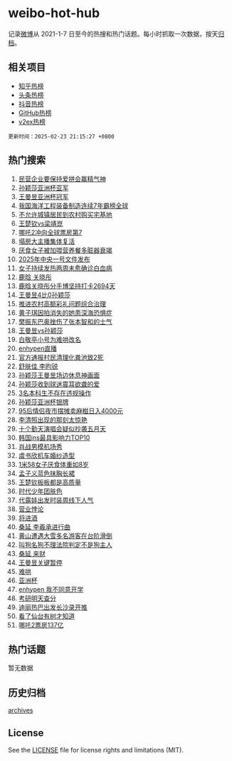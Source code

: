 # weibo-hot-hub

记录[微博](https://www.weibo.com)从 2021-1-7 日至今的热搜和热门话题。每小时抓取一次数据，按天[归档](archives)。

## 相关项目

- [知乎热榜](https://github.com/lonnyzhang423/zhihu-hot-hub)
- [头条热榜](https://github.com/lonnyzhang423/toutiao-hot-hub)
- [抖音热榜](https://github.com/lonnyzhang423/douyin-hot-hub)
- [GitHub热榜](https://github.com/lonnyzhang423/github-hot-hub)
- [v2ex热榜](https://github.com/lonnyzhang423/v2ex-hot-hub)


`更新时间：2025-02-23 21:15:27 +0800`

## 热门搜索

1. [民营企业要保持爱拼会赢精气神](https://m.weibo.cn/search?containerid=100103type%3D1%26t%3D10%26q%3D%23%E6%B0%91%E8%90%A5%E4%BC%81%E4%B8%9A%E8%A6%81%E4%BF%9D%E6%8C%81%E7%88%B1%E6%8B%BC%E4%BC%9A%E8%B5%A2%E7%B2%BE%E6%B0%94%E7%A5%9E%23&stream_entry_id=51&isnewpage=1&extparam=seat%3D1%26pos%3D0%26filter_type%3Drealtimehot%26stream_entry_id%3D51%26c_type%3D51%26q%3D%2523%25E6%25B0%2591%25E8%2590%25A5%25E4%25BC%2581%25E4%25B8%259A%25E8%25A6%2581%25E4%25BF%259D%25E6%258C%2581%25E7%2588%25B1%25E6%258B%25BC%25E4%25BC%259A%25E8%25B5%25A2%25E7%25B2%25BE%25E6%25B0%2594%25E7%25A5%259E%2523%26dgr%3D0%26cate%3D10103%26display_time%3D1740316526%26pre_seqid%3D1740316526688916695849)
1. [孙颖莎亚洲杯亚军](https://m.weibo.cn/search?containerid=100103type%3D1%26t%3D10%26q%3D%23%E5%AD%99%E9%A2%96%E8%8E%8E%E4%BA%9A%E6%B4%B2%E6%9D%AF%E4%BA%9A%E5%86%9B%23&stream_entry_id=31&isnewpage=1&extparam=seat%3D1%26filter_type%3Drealtimehot%26band_rank%3D1%26flag%3D1%26cate%3D5001%26lcate%3D5001%26pos%3D0%26stream_entry_id%3D31%26q%3D%2523%25E5%25AD%2599%25E9%25A2%2596%25E8%258E%258E%25E4%25BA%259A%25E6%25B4%25B2%25E6%259D%25AF%25E4%25BA%259A%25E5%2586%259B%2523%26dgr%3D0%26c_type%3D31%26realpos%3D1%26display_time%3D1740316526%26pre_seqid%3D1740316526688916695849)
1. [王曼昱亚洲杯冠军](https://m.weibo.cn/search?containerid=100103type%3D1%26t%3D10%26q%3D%23%E7%8E%8B%E6%9B%BC%E6%98%B1%E4%BA%9A%E6%B4%B2%E6%9D%AF%E5%86%A0%E5%86%9B%23&stream_entry_id=31&isnewpage=1&extparam=seat%3D1%26filter_type%3Drealtimehot%26band_rank%3D2%26flag%3D1%26cate%3D5001%26lcate%3D5001%26pos%3D1%26stream_entry_id%3D31%26q%3D%2523%25E7%258E%258B%25E6%259B%25BC%25E6%2598%25B1%25E4%25BA%259A%25E6%25B4%25B2%25E6%259D%25AF%25E5%2586%25A0%25E5%2586%259B%2523%26dgr%3D0%26c_type%3D31%26realpos%3D2%26display_time%3D1740316526%26pre_seqid%3D1740316526688916695849)
1. [我国海洋工程装备制造连续7年霸榜全球](https://m.weibo.cn/search?containerid=100103type%3D1%26t%3D10%26q%3D%23%E6%88%91%E5%9B%BD%E6%B5%B7%E6%B4%8B%E5%B7%A5%E7%A8%8B%E8%A3%85%E5%A4%87%E5%88%B6%E9%80%A0%E8%BF%9E%E7%BB%AD7%E5%B9%B4%E9%9C%B8%E6%A6%9C%E5%85%A8%E7%90%83%23&stream_entry_id=31&isnewpage=1&extparam=seat%3D1%26filter_type%3Drealtimehot%26band_rank%3D3%26flag%3D0%26cate%3D5001%26lcate%3D5001%26pos%3D2%26stream_entry_id%3D31%26q%3D%2523%25E6%2588%2591%25E5%259B%25BD%25E6%25B5%25B7%25E6%25B4%258B%25E5%25B7%25A5%25E7%25A8%258B%25E8%25A3%2585%25E5%25A4%2587%25E5%2588%25B6%25E9%2580%25A0%25E8%25BF%259E%25E7%25BB%25AD7%25E5%25B9%25B4%25E9%259C%25B8%25E6%25A6%259C%25E5%2585%25A8%25E7%2590%2583%2523%26dgr%3D0%26c_type%3D31%26realpos%3D3%26display_time%3D1740316526%26pre_seqid%3D1740316526688916695849)
1. [不允许城镇居民到农村购买宅基地](https://m.weibo.cn/search?containerid=100103type%3D1%26t%3D10%26q%3D%23%E4%B8%8D%E5%85%81%E8%AE%B8%E5%9F%8E%E9%95%87%E5%B1%85%E6%B0%91%E5%88%B0%E5%86%9C%E6%9D%91%E8%B4%AD%E4%B9%B0%E5%AE%85%E5%9F%BA%E5%9C%B0%23&stream_entry_id=31&isnewpage=1&extparam=seat%3D1%26filter_type%3Drealtimehot%26band_rank%3D4%26flag%3D2%26cate%3D5001%26lcate%3D5001%26pos%3D3%26stream_entry_id%3D31%26q%3D%2523%25E4%25B8%258D%25E5%2585%2581%25E8%25AE%25B8%25E5%259F%258E%25E9%2595%2587%25E5%25B1%2585%25E6%25B0%2591%25E5%2588%25B0%25E5%2586%259C%25E6%259D%2591%25E8%25B4%25AD%25E4%25B9%25B0%25E5%25AE%2585%25E5%259F%25BA%25E5%259C%25B0%2523%26dgr%3D0%26c_type%3D31%26realpos%3D4%26display_time%3D1740316526%26pre_seqid%3D1740316526688916695849)
1. [王楚钦vs梁靖崑](https://m.weibo.cn/search?containerid=100103type%3D1%26t%3D10%26q%3D%23%E7%8E%8B%E6%A5%9A%E9%92%A6vs%E6%A2%81%E9%9D%96%E5%B4%91%23&stream_entry_id=31&isnewpage=1&extparam=seat%3D1%26filter_type%3Drealtimehot%26band_rank%3D5%26flag%3D1%26cate%3D5001%26lcate%3D5001%26pos%3D4%26stream_entry_id%3D31%26q%3D%2523%25E7%258E%258B%25E6%25A5%259A%25E9%2592%25A6vs%25E6%25A2%2581%25E9%259D%2596%25E5%25B4%2591%2523%26dgr%3D0%26c_type%3D31%26realpos%3D5%26display_time%3D1740316526%26pre_seqid%3D1740316526688916695849)
1. [哪吒2冲向全球票房第7](https://m.weibo.cn/search?containerid=100103type%3D1%26t%3D10%26q%3D%23%E5%93%AA%E5%90%922%E5%86%B2%E5%90%91%E5%85%A8%E7%90%83%E7%A5%A8%E6%88%BF%E7%AC%AC7%23&stream_entry_id=31&isnewpage=1&extparam=seat%3D1%26filter_type%3Drealtimehot%26band_rank%3D6%26flag%3D0%26cate%3D5001%26lcate%3D5001%26pos%3D5%26stream_entry_id%3D31%26q%3D%2523%25E5%2593%25AA%25E5%2590%25922%25E5%2586%25B2%25E5%2590%2591%25E5%2585%25A8%25E7%2590%2583%25E7%25A5%25A8%25E6%2588%25BF%25E7%25AC%25AC7%2523%26dgr%3D0%26c_type%3D31%26realpos%3D6%26display_time%3D1740316526%26pre_seqid%3D1740316526688916695849)
1. [塌房大主播集体复活](https://m.weibo.cn/search?containerid=100103type%3D1%26t%3D10%26q%3D%23%E5%A1%8C%E6%88%BF%E5%A4%A7%E4%B8%BB%E6%92%AD%E9%9B%86%E4%BD%93%E5%A4%8D%E6%B4%BB%23&stream_entry_id=31&isnewpage=1&extparam=seat%3D1%26filter_type%3Drealtimehot%26band_rank%3D7%26flag%3D2%26cate%3D5001%26lcate%3D5001%26pos%3D6%26stream_entry_id%3D31%26q%3D%2523%25E5%25A1%258C%25E6%2588%25BF%25E5%25A4%25A7%25E4%25B8%25BB%25E6%2592%25AD%25E9%259B%2586%25E4%25BD%2593%25E5%25A4%258D%25E6%25B4%25BB%2523%26dgr%3D0%26c_type%3D31%26realpos%3D7%26display_time%3D1740316526%26pre_seqid%3D1740316526688916695849)
1. [厌食女子被加喂营养餐多脏器衰竭](https://m.weibo.cn/search?containerid=100103type%3D1%26t%3D10%26q%3D%23%E5%8E%8C%E9%A3%9F%E5%A5%B3%E5%AD%90%E8%A2%AB%E5%8A%A0%E5%96%82%E8%90%A5%E5%85%BB%E9%A4%90%E5%A4%9A%E8%84%8F%E5%99%A8%E8%A1%B0%E7%AB%AD%23&stream_entry_id=31&isnewpage=1&extparam=seat%3D1%26filter_type%3Drealtimehot%26band_rank%3D8%26flag%3D1%26cate%3D5001%26lcate%3D5001%26pos%3D7%26stream_entry_id%3D31%26q%3D%2523%25E5%258E%258C%25E9%25A3%259F%25E5%25A5%25B3%25E5%25AD%2590%25E8%25A2%25AB%25E5%258A%25A0%25E5%2596%2582%25E8%2590%25A5%25E5%2585%25BB%25E9%25A4%2590%25E5%25A4%259A%25E8%2584%258F%25E5%2599%25A8%25E8%25A1%25B0%25E7%25AB%25AD%2523%26dgr%3D0%26c_type%3D31%26realpos%3D8%26display_time%3D1740316526%26pre_seqid%3D1740316526688916695849)
1. [2025年中央一号文件发布](https://m.weibo.cn/search?containerid=100103type%3D1%26t%3D10%26q%3D%232025%E5%B9%B4%E4%B8%AD%E5%A4%AE%E4%B8%80%E5%8F%B7%E6%96%87%E4%BB%B6%E5%8F%91%E5%B8%83%23&stream_entry_id=31&isnewpage=1&extparam=seat%3D1%26filter_type%3Drealtimehot%26band_rank%3D9%26flag%3D0%26cate%3D5001%26lcate%3D5001%26pos%3D8%26stream_entry_id%3D31%26q%3D%25232025%25E5%25B9%25B4%25E4%25B8%25AD%25E5%25A4%25AE%25E4%25B8%2580%25E5%258F%25B7%25E6%2596%2587%25E4%25BB%25B6%25E5%258F%2591%25E5%25B8%2583%2523%26dgr%3D0%26c_type%3D31%26realpos%3D9%26display_time%3D1740316526%26pre_seqid%3D1740316526688916695849)
1. [女子持续发热两周未愈确诊白血病](https://m.weibo.cn/search?containerid=100103type%3D1%26t%3D10%26q%3D%23%E5%A5%B3%E5%AD%90%E6%8C%81%E7%BB%AD%E5%8F%91%E7%83%AD%E4%B8%A4%E5%91%A8%E6%9C%AA%E6%84%88%E7%A1%AE%E8%AF%8A%E7%99%BD%E8%A1%80%E7%97%85%23&stream_entry_id=31&isnewpage=1&extparam=seat%3D1%26filter_type%3Drealtimehot%26band_rank%3D10%26flag%3D1%26cate%3D5001%26lcate%3D5001%26pos%3D9%26stream_entry_id%3D31%26q%3D%2523%25E5%25A5%25B3%25E5%25AD%2590%25E6%258C%2581%25E7%25BB%25AD%25E5%258F%2591%25E7%2583%25AD%25E4%25B8%25A4%25E5%2591%25A8%25E6%259C%25AA%25E6%2584%2588%25E7%25A1%25AE%25E8%25AF%258A%25E7%2599%25BD%25E8%25A1%2580%25E7%2597%2585%2523%26dgr%3D0%26c_type%3D31%26realpos%3D10%26display_time%3D1740316526%26pre_seqid%3D1740316526688916695849)
1. [鹿晗 关晓彤](https://m.weibo.cn/search?containerid=100103type%3D1%26t%3D10%26q%3D%E9%B9%BF%E6%99%97+%E5%85%B3%E6%99%93%E5%BD%A4&stream_entry_id=31&isnewpage=1&extparam=seat%3D1%26filter_type%3Drealtimehot%26band_rank%3D11%26flag%3D2%26cate%3D5001%26lcate%3D5001%26pos%3D10%26stream_entry_id%3D31%26q%3D%25E9%25B9%25BF%25E6%2599%2597%2520%25E5%2585%25B3%25E6%2599%2593%25E5%25BD%25A4%26dgr%3D0%26c_type%3D31%26realpos%3D11%26display_time%3D1740316526%26pre_seqid%3D1740316526688916695849)
1. [鹿晗关晓彤分手博坚持打卡2694天](https://m.weibo.cn/search?containerid=100103type%3D1%26t%3D10%26q%3D%23%E9%B9%BF%E6%99%97%E5%85%B3%E6%99%93%E5%BD%A4%E5%88%86%E6%89%8B%E5%8D%9A%E5%9D%9A%E6%8C%81%E6%89%93%E5%8D%A12694%E5%A4%A9%23&stream_entry_id=31&isnewpage=1&extparam=seat%3D1%26filter_type%3Drealtimehot%26band_rank%3D12%26flag%3D1%26cate%3D5001%26lcate%3D5001%26pos%3D11%26stream_entry_id%3D31%26q%3D%2523%25E9%25B9%25BF%25E6%2599%2597%25E5%2585%25B3%25E6%2599%2593%25E5%25BD%25A4%25E5%2588%2586%25E6%2589%258B%25E5%258D%259A%25E5%259D%259A%25E6%258C%2581%25E6%2589%2593%25E5%258D%25A12694%25E5%25A4%25A9%2523%26dgr%3D0%26c_type%3D31%26realpos%3D12%26display_time%3D1740316526%26pre_seqid%3D1740316526688916695849)
1. [王曼昱4比0孙颖莎](https://m.weibo.cn/search?containerid=100103type%3D1%26t%3D10%26q%3D%23%E7%8E%8B%E6%9B%BC%E6%98%B14%E6%AF%940%E5%AD%99%E9%A2%96%E8%8E%8E%23&stream_entry_id=31&isnewpage=1&extparam=seat%3D1%26filter_type%3Drealtimehot%26band_rank%3D13%26flag%3D1%26cate%3D5001%26lcate%3D5001%26pos%3D12%26stream_entry_id%3D31%26q%3D%2523%25E7%258E%258B%25E6%259B%25BC%25E6%2598%25B14%25E6%25AF%25940%25E5%25AD%2599%25E9%25A2%2596%25E8%258E%258E%2523%26dgr%3D0%26c_type%3D31%26realpos%3D13%26display_time%3D1740316526%26pre_seqid%3D1740316526688916695849)
1. [推进农村高额彩礼问题综合治理](https://m.weibo.cn/search?containerid=100103type%3D1%26t%3D10%26q%3D%23%E6%8E%A8%E8%BF%9B%E5%86%9C%E6%9D%91%E9%AB%98%E9%A2%9D%E5%BD%A9%E7%A4%BC%E9%97%AE%E9%A2%98%E7%BB%BC%E5%90%88%E6%B2%BB%E7%90%86%23&stream_entry_id=31&isnewpage=1&extparam=seat%3D1%26filter_type%3Drealtimehot%26band_rank%3D14%26flag%3D0%26cate%3D5001%26lcate%3D5001%26pos%3D13%26stream_entry_id%3D31%26q%3D%2523%25E6%258E%25A8%25E8%25BF%259B%25E5%2586%259C%25E6%259D%2591%25E9%25AB%2598%25E9%25A2%259D%25E5%25BD%25A9%25E7%25A4%25BC%25E9%2597%25AE%25E9%25A2%2598%25E7%25BB%25BC%25E5%2590%2588%25E6%25B2%25BB%25E7%2590%2586%2523%26dgr%3D0%26c_type%3D31%26realpos%3D14%26display_time%3D1740316526%26pre_seqid%3D1740316526688916695849)
1. [黄子琪因拍消失的她患深海恐惧症](https://m.weibo.cn/search?containerid=100103type%3D1%26t%3D10%26q%3D%E9%BB%84%E5%AD%90%E7%90%AA%E5%9B%A0%E6%8B%8D%E6%B6%88%E5%A4%B1%E7%9A%84%E5%A5%B9%E6%82%A3%E6%B7%B1%E6%B5%B7%E6%81%90%E6%83%A7%E7%97%87&stream_entry_id=31&isnewpage=1&extparam=seat%3D1%26filter_type%3Drealtimehot%26band_rank%3D15%26flag%3D2%26cate%3D5001%26lcate%3D5001%26pos%3D14%26stream_entry_id%3D31%26q%3D%25E9%25BB%2584%25E5%25AD%2590%25E7%2590%25AA%25E5%259B%25A0%25E6%258B%258D%25E6%25B6%2588%25E5%25A4%25B1%25E7%259A%2584%25E5%25A5%25B9%25E6%2582%25A3%25E6%25B7%25B1%25E6%25B5%25B7%25E6%2581%2590%25E6%2583%25A7%25E7%2597%2587%26dgr%3D0%26c_type%3D31%26realpos%3D15%26display_time%3D1740316526%26pre_seqid%3D1740316526688916695849)
1. [樊振东巴奥挫伤了张本智和的士气](https://m.weibo.cn/search?containerid=100103type%3D1%26t%3D10%26q%3D%23%E6%A8%8A%E6%8C%AF%E4%B8%9C%E5%B7%B4%E5%A5%A5%E6%8C%AB%E4%BC%A4%E4%BA%86%E5%BC%A0%E6%9C%AC%E6%99%BA%E5%92%8C%E7%9A%84%E5%A3%AB%E6%B0%94%23&stream_entry_id=31&isnewpage=1&extparam=seat%3D1%26filter_type%3Drealtimehot%26band_rank%3D16%26flag%3D0%26cate%3D5001%26lcate%3D5001%26pos%3D15%26stream_entry_id%3D31%26q%3D%2523%25E6%25A8%258A%25E6%258C%25AF%25E4%25B8%259C%25E5%25B7%25B4%25E5%25A5%25A5%25E6%258C%25AB%25E4%25BC%25A4%25E4%25BA%2586%25E5%25BC%25A0%25E6%259C%25AC%25E6%2599%25BA%25E5%2592%258C%25E7%259A%2584%25E5%25A3%25AB%25E6%25B0%2594%2523%26dgr%3D0%26c_type%3D31%26realpos%3D16%26display_time%3D1740316526%26pre_seqid%3D1740316526688916695849)
1. [王曼昱vs孙颖莎](https://m.weibo.cn/search?containerid=100103type%3D1%26t%3D10%26q%3D%23%E7%8E%8B%E6%9B%BC%E6%98%B1vs%E5%AD%99%E9%A2%96%E8%8E%8E%23&stream_entry_id=31&isnewpage=1&extparam=seat%3D1%26filter_type%3Drealtimehot%26band_rank%3D17%26flag%3D0%26cate%3D5001%26lcate%3D5001%26pos%3D16%26stream_entry_id%3D31%26q%3D%2523%25E7%258E%258B%25E6%259B%25BC%25E6%2598%25B1vs%25E5%25AD%2599%25E9%25A2%2596%25E8%258E%258E%2523%26dgr%3D0%26c_type%3D31%26realpos%3D17%26display_time%3D1740316526%26pre_seqid%3D1740316526688916695849)
1. [白敬亭小号为难哄改名](https://m.weibo.cn/search?containerid=100103type%3D1%26t%3D10%26q%3D%23%E7%99%BD%E6%95%AC%E4%BA%AD%E5%B0%8F%E5%8F%B7%E4%B8%BA%E9%9A%BE%E5%93%84%E6%94%B9%E5%90%8D%23&stream_entry_id=31&isnewpage=1&extparam=seat%3D1%26filter_type%3Drealtimehot%26band_rank%3D18%26flag%3D2%26cate%3D5001%26lcate%3D5001%26pos%3D17%26stream_entry_id%3D31%26q%3D%2523%25E7%2599%25BD%25E6%2595%25AC%25E4%25BA%25AD%25E5%25B0%258F%25E5%258F%25B7%25E4%25B8%25BA%25E9%259A%25BE%25E5%2593%2584%25E6%2594%25B9%25E5%2590%258D%2523%26dgr%3D0%26c_type%3D31%26realpos%3D18%26display_time%3D1740316526%26pre_seqid%3D1740316526688916695849)
1. [enhypen直播](https://m.weibo.cn/search?containerid=100103type%3D1%26t%3D10%26q%3Denhypen%E7%9B%B4%E6%92%AD&stream_entry_id=31&isnewpage=1&extparam=seat%3D1%26filter_type%3Drealtimehot%26band_rank%3D19%26flag%3D1%26cate%3D5001%26lcate%3D5001%26pos%3D18%26stream_entry_id%3D31%26q%3Denhypen%25E7%259B%25B4%25E6%2592%25AD%26dgr%3D0%26c_type%3D31%26realpos%3D19%26display_time%3D1740316526%26pre_seqid%3D1740316526688916695849)
1. [官方通报村民清理化粪池致2死](https://m.weibo.cn/search?containerid=100103type%3D1%26t%3D10%26q%3D%23%E5%AE%98%E6%96%B9%E9%80%9A%E6%8A%A5%E6%9D%91%E6%B0%91%E6%B8%85%E7%90%86%E5%8C%96%E7%B2%AA%E6%B1%A0%E8%87%B42%E6%AD%BB%23&stream_entry_id=31&isnewpage=1&extparam=seat%3D1%26filter_type%3Drealtimehot%26band_rank%3D20%26flag%3D1%26cate%3D5001%26lcate%3D5001%26pos%3D19%26stream_entry_id%3D31%26q%3D%2523%25E5%25AE%2598%25E6%2596%25B9%25E9%2580%259A%25E6%258A%25A5%25E6%259D%2591%25E6%25B0%2591%25E6%25B8%2585%25E7%2590%2586%25E5%258C%2596%25E7%25B2%25AA%25E6%25B1%25A0%25E8%2587%25B42%25E6%25AD%25BB%2523%26dgr%3D0%26c_type%3D31%26realpos%3D20%26display_time%3D1740316526%26pre_seqid%3D1740316526688916695849)
1. [舒肤佳 李昀锐](https://m.weibo.cn/search?containerid=100103type%3D1%26t%3D10%26q%3D%E8%88%92%E8%82%A4%E4%BD%B3+%E6%9D%8E%E6%98%80%E9%94%90&stream_entry_id=31&isnewpage=1&extparam=seat%3D1%26filter_type%3Drealtimehot%26band_rank%3D21%26flag%3D0%26cate%3D5001%26lcate%3D5001%26pos%3D20%26stream_entry_id%3D31%26q%3D%25E8%2588%2592%25E8%2582%25A4%25E4%25BD%25B3%2520%25E6%259D%258E%25E6%2598%2580%25E9%2594%2590%26dgr%3D0%26c_type%3D31%26realpos%3D21%26display_time%3D1740316526%26pre_seqid%3D1740316526688916695849)
1. [孙颖莎王曼昱场边休息神画面](https://m.weibo.cn/search?containerid=100103type%3D1%26t%3D10%26q%3D%23%E5%AD%99%E9%A2%96%E8%8E%8E%E7%8E%8B%E6%9B%BC%E6%98%B1%E5%9C%BA%E8%BE%B9%E4%BC%91%E6%81%AF%E7%A5%9E%E7%94%BB%E9%9D%A2%23&stream_entry_id=31&isnewpage=1&extparam=seat%3D1%26filter_type%3Drealtimehot%26band_rank%3D22%26flag%3D1%26cate%3D5001%26lcate%3D5001%26pos%3D21%26stream_entry_id%3D31%26q%3D%2523%25E5%25AD%2599%25E9%25A2%2596%25E8%258E%258E%25E7%258E%258B%25E6%259B%25BC%25E6%2598%25B1%25E5%259C%25BA%25E8%25BE%25B9%25E4%25BC%2591%25E6%2581%25AF%25E7%25A5%259E%25E7%2594%25BB%25E9%259D%25A2%2523%26dgr%3D0%26c_type%3D31%26realpos%3D22%26display_time%3D1740316526%26pre_seqid%3D1740316526688916695849)
1. [孙颖莎收到球迷震耳欲聋的爱](https://m.weibo.cn/search?containerid=100103type%3D1%26t%3D10%26q%3D%23%E5%AD%99%E9%A2%96%E8%8E%8E%E6%94%B6%E5%88%B0%E7%90%83%E8%BF%B7%E9%9C%87%E8%80%B3%E6%AC%B2%E8%81%8B%E7%9A%84%E7%88%B1%23&stream_entry_id=31&isnewpage=1&extparam=seat%3D1%26filter_type%3Drealtimehot%26band_rank%3D23%26flag%3D1%26cate%3D5001%26lcate%3D5001%26pos%3D22%26stream_entry_id%3D31%26q%3D%2523%25E5%25AD%2599%25E9%25A2%2596%25E8%258E%258E%25E6%2594%25B6%25E5%2588%25B0%25E7%2590%2583%25E8%25BF%25B7%25E9%259C%2587%25E8%2580%25B3%25E6%25AC%25B2%25E8%2581%258B%25E7%259A%2584%25E7%2588%25B1%2523%26dgr%3D0%26c_type%3D31%26realpos%3D23%26display_time%3D1740316526%26pre_seqid%3D1740316526688916695849)
1. [3名本科生不存在违规操作](https://m.weibo.cn/search?containerid=100103type%3D1%26t%3D10%26q%3D%233%E5%90%8D%E6%9C%AC%E7%A7%91%E7%94%9F%E4%B8%8D%E5%AD%98%E5%9C%A8%E8%BF%9D%E8%A7%84%E6%93%8D%E4%BD%9C%23&stream_entry_id=31&isnewpage=1&extparam=seat%3D1%26filter_type%3Drealtimehot%26band_rank%3D24%26flag%3D0%26cate%3D5001%26lcate%3D5001%26pos%3D23%26stream_entry_id%3D31%26q%3D%25233%25E5%2590%258D%25E6%259C%25AC%25E7%25A7%2591%25E7%2594%259F%25E4%25B8%258D%25E5%25AD%2598%25E5%259C%25A8%25E8%25BF%259D%25E8%25A7%2584%25E6%2593%258D%25E4%25BD%259C%2523%26dgr%3D0%26c_type%3D31%26realpos%3D24%26display_time%3D1740316526%26pre_seqid%3D1740316526688916695849)
1. [孙颖莎亚洲杯银牌](https://m.weibo.cn/search?containerid=100103type%3D1%26t%3D10%26q%3D%23%E5%AD%99%E9%A2%96%E8%8E%8E%E4%BA%9A%E6%B4%B2%E6%9D%AF%E9%93%B6%E7%89%8C%23&stream_entry_id=31&isnewpage=1&extparam=seat%3D1%26filter_type%3Drealtimehot%26band_rank%3D25%26flag%3D1%26cate%3D5001%26lcate%3D5001%26pos%3D24%26stream_entry_id%3D31%26q%3D%2523%25E5%25AD%2599%25E9%25A2%2596%25E8%258E%258E%25E4%25BA%259A%25E6%25B4%25B2%25E6%259D%25AF%25E9%2593%25B6%25E7%2589%258C%2523%26dgr%3D0%26c_type%3D31%26realpos%3D25%26display_time%3D1740316526%26pre_seqid%3D1740316526688916695849)
1. [95后情侣夜市摆摊卖麻糍日入4000元](https://m.weibo.cn/search?containerid=100103type%3D1%26t%3D10%26q%3D%2395%E5%90%8E%E6%83%85%E4%BE%A3%E5%A4%9C%E5%B8%82%E6%91%86%E6%91%8A%E5%8D%96%E9%BA%BB%E7%B3%8D%E6%97%A5%E5%85%A54000%E5%85%83%23&stream_entry_id=31&isnewpage=1&extparam=seat%3D1%26filter_type%3Drealtimehot%26band_rank%3D26%26flag%3D0%26cate%3D5001%26lcate%3D5001%26pos%3D25%26stream_entry_id%3D31%26q%3D%252395%25E5%2590%258E%25E6%2583%2585%25E4%25BE%25A3%25E5%25A4%259C%25E5%25B8%2582%25E6%2591%2586%25E6%2591%258A%25E5%258D%2596%25E9%25BA%25BB%25E7%25B3%258D%25E6%2597%25A5%25E5%2585%25A54000%25E5%2585%2583%2523%26dgr%3D0%26c_type%3D31%26realpos%3D26%26display_time%3D1740316526%26pre_seqid%3D1740316526688916695849)
1. [李清照出现的那刻太惊艳](https://m.weibo.cn/search?containerid=100103type%3D1%26t%3D10%26q%3D%23%E6%9D%8E%E6%B8%85%E7%85%A7%E5%87%BA%E7%8E%B0%E7%9A%84%E9%82%A3%E5%88%BB%E5%A4%AA%E6%83%8A%E8%89%B3%23&stream_entry_id=31&isnewpage=1&extparam=seat%3D1%26filter_type%3Drealtimehot%26band_rank%3D27%26flag%3D1%26cate%3D5001%26lcate%3D5001%26pos%3D26%26stream_entry_id%3D31%26q%3D%2523%25E6%259D%258E%25E6%25B8%2585%25E7%2585%25A7%25E5%2587%25BA%25E7%258E%25B0%25E7%259A%2584%25E9%2582%25A3%25E5%2588%25BB%25E5%25A4%25AA%25E6%2583%258A%25E8%2589%25B3%2523%26dgr%3D0%26c_type%3D31%26realpos%3D27%26display_time%3D1740316526%26pre_seqid%3D1740316526688916695849)
1. [十个勤天演唱会疑似抄袭五月天](https://m.weibo.cn/search?containerid=100103type%3D1%26t%3D10%26q%3D%E5%8D%81%E4%B8%AA%E5%8B%A4%E5%A4%A9%E6%BC%94%E5%94%B1%E4%BC%9A%E7%96%91%E4%BC%BC%E6%8A%84%E8%A2%AD%E4%BA%94%E6%9C%88%E5%A4%A9&stream_entry_id=31&isnewpage=1&extparam=seat%3D1%26filter_type%3Drealtimehot%26band_rank%3D28%26flag%3D0%26cate%3D5001%26lcate%3D5001%26pos%3D27%26stream_entry_id%3D31%26q%3D%25E5%258D%2581%25E4%25B8%25AA%25E5%258B%25A4%25E5%25A4%25A9%25E6%25BC%2594%25E5%2594%25B1%25E4%25BC%259A%25E7%2596%2591%25E4%25BC%25BC%25E6%258A%2584%25E8%25A2%25AD%25E4%25BA%2594%25E6%259C%2588%25E5%25A4%25A9%26dgr%3D0%26c_type%3D31%26realpos%3D28%26display_time%3D1740316526%26pre_seqid%3D1740316526688916695849)
1. [韩国ins最具影响力TOP10](https://m.weibo.cn/search?containerid=100103type%3D1%26t%3D10%26q%3D%23%E9%9F%A9%E5%9B%BDins%E6%9C%80%E5%85%B7%E5%BD%B1%E5%93%8D%E5%8A%9BTOP10%23&stream_entry_id=31&isnewpage=1&extparam=seat%3D1%26filter_type%3Drealtimehot%26band_rank%3D29%26flag%3D1%26cate%3D5001%26lcate%3D5001%26pos%3D28%26stream_entry_id%3D31%26q%3D%2523%25E9%259F%25A9%25E5%259B%25BDins%25E6%259C%2580%25E5%2585%25B7%25E5%25BD%25B1%25E5%2593%258D%25E5%258A%259BTOP10%2523%26dgr%3D0%26c_type%3D31%26realpos%3D29%26display_time%3D1740316526%26pre_seqid%3D1740316526688916695849)
1. [肖战男模机场秀](https://m.weibo.cn/search?containerid=100103type%3D1%26t%3D10%26q%3D%23%E8%82%96%E6%88%98%E7%94%B7%E6%A8%A1%E6%9C%BA%E5%9C%BA%E7%A7%80%23&stream_entry_id=31&isnewpage=1&extparam=seat%3D1%26filter_type%3Drealtimehot%26band_rank%3D30%26flag%3D1%26cate%3D5001%26lcate%3D5001%26pos%3D29%26stream_entry_id%3D31%26q%3D%2523%25E8%2582%2596%25E6%2588%2598%25E7%2594%25B7%25E6%25A8%25A1%25E6%259C%25BA%25E5%259C%25BA%25E7%25A7%2580%2523%26dgr%3D0%26c_type%3D31%26realpos%3D30%26display_time%3D1740316526%26pre_seqid%3D1740316526688916695849)
1. [虞书欣机车婚纱造型](https://m.weibo.cn/search?containerid=100103type%3D1%26t%3D10%26q%3D%23%E8%99%9E%E4%B9%A6%E6%AC%A3%E6%9C%BA%E8%BD%A6%E5%A9%9A%E7%BA%B1%E9%80%A0%E5%9E%8B%23&stream_entry_id=31&isnewpage=1&extparam=seat%3D1%26filter_type%3Drealtimehot%26band_rank%3D31%26flag%3D1%26cate%3D5001%26lcate%3D5001%26pos%3D30%26stream_entry_id%3D31%26q%3D%2523%25E8%2599%259E%25E4%25B9%25A6%25E6%25AC%25A3%25E6%259C%25BA%25E8%25BD%25A6%25E5%25A9%259A%25E7%25BA%25B1%25E9%2580%25A0%25E5%259E%258B%2523%26dgr%3D0%26c_type%3D31%26realpos%3D31%26display_time%3D1740316526%26pre_seqid%3D1740316526688916695849)
1. [1米58女子厌食体重如8岁](https://m.weibo.cn/search?containerid=100103type%3D1%26t%3D10%26q%3D%231%E7%B1%B358%E5%A5%B3%E5%AD%90%E5%8E%8C%E9%A3%9F%E4%BD%93%E9%87%8D%E5%A6%828%E5%B2%81%23&stream_entry_id=31&isnewpage=1&extparam=seat%3D1%26filter_type%3Drealtimehot%26band_rank%3D32%26flag%3D0%26cate%3D5001%26lcate%3D5001%26pos%3D31%26stream_entry_id%3D31%26q%3D%25231%25E7%25B1%25B358%25E5%25A5%25B3%25E5%25AD%2590%25E5%258E%258C%25E9%25A3%259F%25E4%25BD%2593%25E9%2587%258D%25E5%25A6%25828%25E5%25B2%2581%2523%26dgr%3D0%26c_type%3D31%26realpos%3D32%26display_time%3D1740316526%26pre_seqid%3D1740316526688916695849)
1. [孟子义蓝色抹胸长裙](https://m.weibo.cn/search?containerid=100103type%3D1%26t%3D10%26q%3D%23%E5%AD%9F%E5%AD%90%E4%B9%89%E8%93%9D%E8%89%B2%E6%8A%B9%E8%83%B8%E9%95%BF%E8%A3%99%23&stream_entry_id=31&isnewpage=1&extparam=seat%3D1%26filter_type%3Drealtimehot%26band_rank%3D33%26flag%3D1%26cate%3D5001%26lcate%3D5001%26pos%3D32%26stream_entry_id%3D31%26q%3D%2523%25E5%25AD%259F%25E5%25AD%2590%25E4%25B9%2589%25E8%2593%259D%25E8%2589%25B2%25E6%258A%25B9%25E8%2583%25B8%25E9%2595%25BF%25E8%25A3%2599%2523%26dgr%3D0%26c_type%3D31%26realpos%3D33%26display_time%3D1740316526%26pre_seqid%3D1740316526688916695849)
1. [王楚钦板板都是高质量](https://m.weibo.cn/search?containerid=100103type%3D1%26t%3D10%26q%3D%E7%8E%8B%E6%A5%9A%E9%92%A6%E6%9D%BF%E6%9D%BF%E9%83%BD%E6%98%AF%E9%AB%98%E8%B4%A8%E9%87%8F&stream_entry_id=31&isnewpage=1&extparam=seat%3D1%26filter_type%3Drealtimehot%26band_rank%3D34%26flag%3D1%26cate%3D5001%26lcate%3D5001%26pos%3D33%26stream_entry_id%3D31%26q%3D%25E7%258E%258B%25E6%25A5%259A%25E9%2592%25A6%25E6%259D%25BF%25E6%259D%25BF%25E9%2583%25BD%25E6%2598%25AF%25E9%25AB%2598%25E8%25B4%25A8%25E9%2587%258F%26dgr%3D0%26c_type%3D31%26realpos%3D34%26display_time%3D1740316526%26pre_seqid%3D1740316526688916695849)
1. [时代少年团肤色](https://m.weibo.cn/search?containerid=100103type%3D1%26t%3D10%26q%3D%23%E6%97%B6%E4%BB%A3%E5%B0%91%E5%B9%B4%E5%9B%A2%E8%82%A4%E8%89%B2%23&stream_entry_id=31&isnewpage=1&extparam=seat%3D1%26filter_type%3Drealtimehot%26band_rank%3D35%26flag%3D1%26cate%3D5001%26lcate%3D5001%26pos%3D34%26stream_entry_id%3D31%26q%3D%2523%25E6%2597%25B6%25E4%25BB%25A3%25E5%25B0%2591%25E5%25B9%25B4%25E5%259B%25A2%25E8%2582%25A4%25E8%2589%25B2%2523%26dgr%3D0%26c_type%3D31%26realpos%3D35%26display_time%3D1740316526%26pre_seqid%3D1740316526688916695849)
1. [代露娃出发时装周线下人气](https://m.weibo.cn/search?containerid=100103type%3D1%26t%3D10%26q%3D%E4%BB%A3%E9%9C%B2%E5%A8%83%E5%87%BA%E5%8F%91%E6%97%B6%E8%A3%85%E5%91%A8%E7%BA%BF%E4%B8%8B%E4%BA%BA%E6%B0%94&stream_entry_id=31&isnewpage=1&extparam=seat%3D1%26filter_type%3Drealtimehot%26band_rank%3D36%26flag%3D1%26cate%3D5001%26lcate%3D5001%26pos%3D35%26stream_entry_id%3D31%26q%3D%25E4%25BB%25A3%25E9%259C%25B2%25E5%25A8%2583%25E5%2587%25BA%25E5%258F%2591%25E6%2597%25B6%25E8%25A3%2585%25E5%2591%25A8%25E7%25BA%25BF%25E4%25B8%258B%25E4%25BA%25BA%25E6%25B0%2594%26dgr%3D0%26c_type%3D31%26realpos%3D36%26display_time%3D1740316526%26pre_seqid%3D1740316526688916695849)
1. [营业悖论](https://m.weibo.cn/search?containerid=100103type%3D1%26t%3D10%26q%3D%E8%90%A5%E4%B8%9A%E6%82%96%E8%AE%BA&stream_entry_id=31&isnewpage=1&extparam=seat%3D1%26filter_type%3Drealtimehot%26band_rank%3D37%26flag%3D1%26cate%3D5001%26lcate%3D5001%26pos%3D36%26stream_entry_id%3D31%26q%3D%25E8%2590%25A5%25E4%25B8%259A%25E6%2582%2596%25E8%25AE%25BA%26dgr%3D0%26c_type%3D31%26realpos%3D37%26display_time%3D1740316526%26pre_seqid%3D1740316526688916695849)
1. [将进酒](https://m.weibo.cn/search?containerid=100103type%3D1%26t%3D10%26q%3D%E5%B0%86%E8%BF%9B%E9%85%92&stream_entry_id=31&isnewpage=1&extparam=seat%3D1%26filter_type%3Drealtimehot%26band_rank%3D38%26flag%3D0%26cate%3D5001%26lcate%3D5001%26pos%3D37%26stream_entry_id%3D31%26q%3D%25E5%25B0%2586%25E8%25BF%259B%25E9%2585%2592%26dgr%3D0%26c_type%3D31%26realpos%3D38%26display_time%3D1740316526%26pre_seqid%3D1740316526688916695849)
1. [桑延 李羲承进行曲](https://m.weibo.cn/search?containerid=100103type%3D1%26t%3D10%26q%3D%E6%A1%91%E5%BB%B6+%E6%9D%8E%E7%BE%B2%E6%89%BF%E8%BF%9B%E8%A1%8C%E6%9B%B2&stream_entry_id=31&isnewpage=1&extparam=seat%3D1%26filter_type%3Drealtimehot%26band_rank%3D39%26flag%3D1%26cate%3D5001%26lcate%3D5001%26pos%3D38%26stream_entry_id%3D31%26q%3D%25E6%25A1%2591%25E5%25BB%25B6%2520%25E6%259D%258E%25E7%25BE%25B2%25E6%2589%25BF%25E8%25BF%259B%25E8%25A1%258C%25E6%259B%25B2%26dgr%3D0%26c_type%3D31%26realpos%3D39%26display_time%3D1740316526%26pre_seqid%3D1740316526688916695849)
1. [黄山遭遇大雪多名游客在台阶滑倒](https://m.weibo.cn/search?containerid=100103type%3D1%26t%3D10%26q%3D%23%E9%BB%84%E5%B1%B1%E9%81%AD%E9%81%87%E5%A4%A7%E9%9B%AA%E5%A4%9A%E5%90%8D%E6%B8%B8%E5%AE%A2%E5%9C%A8%E5%8F%B0%E9%98%B6%E6%BB%91%E5%80%92%23&stream_entry_id=31&isnewpage=1&extparam=seat%3D1%26filter_type%3Drealtimehot%26band_rank%3D40%26flag%3D1%26cate%3D5001%26lcate%3D5001%26pos%3D39%26stream_entry_id%3D31%26q%3D%2523%25E9%25BB%2584%25E5%25B1%25B1%25E9%2581%25AD%25E9%2581%2587%25E5%25A4%25A7%25E9%259B%25AA%25E5%25A4%259A%25E5%2590%258D%25E6%25B8%25B8%25E5%25AE%25A2%25E5%259C%25A8%25E5%258F%25B0%25E9%2598%25B6%25E6%25BB%2591%25E5%2580%2592%2523%26dgr%3D0%26c_type%3D31%26realpos%3D40%26display_time%3D1740316526%26pre_seqid%3D1740316526688916695849)
1. [叫狗名狗不理法院判定不是狗主人](https://m.weibo.cn/search?containerid=100103type%3D1%26t%3D10%26q%3D%23%E5%8F%AB%E7%8B%97%E5%90%8D%E7%8B%97%E4%B8%8D%E7%90%86%E6%B3%95%E9%99%A2%E5%88%A4%E5%AE%9A%E4%B8%8D%E6%98%AF%E7%8B%97%E4%B8%BB%E4%BA%BA%23&stream_entry_id=31&isnewpage=1&extparam=seat%3D1%26filter_type%3Drealtimehot%26band_rank%3D41%26flag%3D1%26cate%3D5001%26lcate%3D5001%26pos%3D40%26stream_entry_id%3D31%26q%3D%2523%25E5%258F%25AB%25E7%258B%2597%25E5%2590%258D%25E7%258B%2597%25E4%25B8%258D%25E7%2590%2586%25E6%25B3%2595%25E9%2599%25A2%25E5%2588%25A4%25E5%25AE%259A%25E4%25B8%258D%25E6%2598%25AF%25E7%258B%2597%25E4%25B8%25BB%25E4%25BA%25BA%2523%26dgr%3D0%26c_type%3D31%26realpos%3D41%26display_time%3D1740316526%26pre_seqid%3D1740316526688916695849)
1. [桑延 来财](https://m.weibo.cn/search?containerid=100103type%3D1%26t%3D10%26q%3D%E6%A1%91%E5%BB%B6+%E6%9D%A5%E8%B4%A2&stream_entry_id=31&isnewpage=1&extparam=seat%3D1%26filter_type%3Drealtimehot%26band_rank%3D42%26flag%3D1%26cate%3D5001%26lcate%3D5001%26pos%3D41%26stream_entry_id%3D31%26q%3D%25E6%25A1%2591%25E5%25BB%25B6%2520%25E6%259D%25A5%25E8%25B4%25A2%26dgr%3D0%26c_type%3D31%26realpos%3D42%26display_time%3D1740316526%26pre_seqid%3D1740316526688916695849)
1. [王曼昱关键暂停](https://m.weibo.cn/search?containerid=100103type%3D1%26t%3D10%26q%3D%23%E7%8E%8B%E6%9B%BC%E6%98%B1%E5%85%B3%E9%94%AE%E6%9A%82%E5%81%9C%23&stream_entry_id=31&isnewpage=1&extparam=seat%3D1%26filter_type%3Drealtimehot%26band_rank%3D43%26flag%3D1%26cate%3D5001%26lcate%3D5001%26pos%3D42%26stream_entry_id%3D31%26q%3D%2523%25E7%258E%258B%25E6%259B%25BC%25E6%2598%25B1%25E5%2585%25B3%25E9%2594%25AE%25E6%259A%2582%25E5%2581%259C%2523%26dgr%3D0%26c_type%3D31%26realpos%3D43%26display_time%3D1740316526%26pre_seqid%3D1740316526688916695849)
1. [难哄](https://m.weibo.cn/search?containerid=100103type%3D1%26t%3D10%26q%3D%E9%9A%BE%E5%93%84&stream_entry_id=31&isnewpage=1&extparam=seat%3D1%26filter_type%3Drealtimehot%26band_rank%3D44%26flag%3D0%26cate%3D5001%26lcate%3D5001%26pos%3D43%26stream_entry_id%3D31%26q%3D%25E9%259A%25BE%25E5%2593%2584%26dgr%3D0%26c_type%3D31%26realpos%3D44%26display_time%3D1740316526%26pre_seqid%3D1740316526688916695849)
1. [亚洲杯](https://m.weibo.cn/search?containerid=100103type%3D1%26t%3D10%26q%3D%E4%BA%9A%E6%B4%B2%E6%9D%AF&stream_entry_id=31&isnewpage=1&extparam=seat%3D1%26filter_type%3Drealtimehot%26band_rank%3D45%26flag%3D1%26cate%3D5001%26lcate%3D5001%26pos%3D44%26stream_entry_id%3D31%26q%3D%25E4%25BA%259A%25E6%25B4%25B2%25E6%259D%25AF%26dgr%3D0%26c_type%3D31%26realpos%3D45%26display_time%3D1740316526%26pre_seqid%3D1740316526688916695849)
1. [enhypen 我不同意开学](https://m.weibo.cn/search?containerid=100103type%3D1%26t%3D10%26q%3Denhypen+%E6%88%91%E4%B8%8D%E5%90%8C%E6%84%8F%E5%BC%80%E5%AD%A6&stream_entry_id=31&isnewpage=1&extparam=seat%3D1%26filter_type%3Drealtimehot%26band_rank%3D46%26flag%3D1%26cate%3D5001%26lcate%3D5001%26pos%3D45%26stream_entry_id%3D31%26q%3Denhypen%2520%25E6%2588%2591%25E4%25B8%258D%25E5%2590%258C%25E6%2584%258F%25E5%25BC%2580%25E5%25AD%25A6%26dgr%3D0%26c_type%3D31%26realpos%3D46%26display_time%3D1740316526%26pre_seqid%3D1740316526688916695849)
1. [考研明天查分](https://m.weibo.cn/search?containerid=100103type%3D1%26t%3D10%26q%3D%23%E8%80%83%E7%A0%94%E6%98%8E%E5%A4%A9%E6%9F%A5%E5%88%86%23&stream_entry_id=31&isnewpage=1&extparam=seat%3D1%26filter_type%3Drealtimehot%26band_rank%3D47%26flag%3D1%26cate%3D5001%26lcate%3D5001%26pos%3D46%26stream_entry_id%3D31%26q%3D%2523%25E8%2580%2583%25E7%25A0%2594%25E6%2598%258E%25E5%25A4%25A9%25E6%259F%25A5%25E5%2588%2586%2523%26dgr%3D0%26c_type%3D31%26realpos%3D47%26display_time%3D1740316526%26pre_seqid%3D1740316526688916695849)
1. [迪丽热巴出发长沙录开推](https://m.weibo.cn/search?containerid=100103type%3D1%26t%3D10%26q%3D%23%E8%BF%AA%E4%B8%BD%E7%83%AD%E5%B7%B4%E5%87%BA%E5%8F%91%E9%95%BF%E6%B2%99%E5%BD%95%E5%BC%80%E6%8E%A8%23&stream_entry_id=31&isnewpage=1&extparam=seat%3D1%26filter_type%3Drealtimehot%26band_rank%3D48%26flag%3D0%26cate%3D5001%26lcate%3D5001%26pos%3D47%26stream_entry_id%3D31%26q%3D%2523%25E8%25BF%25AA%25E4%25B8%25BD%25E7%2583%25AD%25E5%25B7%25B4%25E5%2587%25BA%25E5%258F%2591%25E9%2595%25BF%25E6%25B2%2599%25E5%25BD%2595%25E5%25BC%2580%25E6%258E%25A8%2523%26dgr%3D0%26c_type%3D31%26realpos%3D48%26display_time%3D1740316526%26pre_seqid%3D1740316526688916695849)
1. [看了仙台有树才知道](https://m.weibo.cn/search?containerid=100103type%3D1%26t%3D10%26q%3D%E7%9C%8B%E4%BA%86%E4%BB%99%E5%8F%B0%E6%9C%89%E6%A0%91%E6%89%8D%E7%9F%A5%E9%81%93&stream_entry_id=31&isnewpage=1&extparam=seat%3D1%26filter_type%3Drealtimehot%26band_rank%3D49%26flag%3D1%26cate%3D5001%26lcate%3D5001%26pos%3D48%26stream_entry_id%3D31%26q%3D%25E7%259C%258B%25E4%25BA%2586%25E4%25BB%2599%25E5%258F%25B0%25E6%259C%2589%25E6%25A0%2591%25E6%2589%258D%25E7%259F%25A5%25E9%2581%2593%26dgr%3D0%26c_type%3D31%26realpos%3D49%26display_time%3D1740316526%26pre_seqid%3D1740316526688916695849)
1. [哪吒2票房137亿](https://m.weibo.cn/search?containerid=100103type%3D1%26t%3D10%26q%3D%23%E5%93%AA%E5%90%922%E7%A5%A8%E6%88%BF137%E4%BA%BF%23&stream_entry_id=31&isnewpage=1&extparam=seat%3D1%26filter_type%3Drealtimehot%26band_rank%3D50%26flag%3D0%26cate%3D5001%26lcate%3D5001%26pos%3D49%26stream_entry_id%3D31%26q%3D%2523%25E5%2593%25AA%25E5%2590%25922%25E7%25A5%25A8%25E6%2588%25BF137%25E4%25BA%25BF%2523%26dgr%3D0%26c_type%3D31%26realpos%3D50%26display_time%3D1740316526%26pre_seqid%3D1740316526688916695849)

## 热门话题

暂无数据

## 历史归档

[archives](archives)

## License

See the [LICENSE](LICENSE) file for license rights and limitations (MIT).
